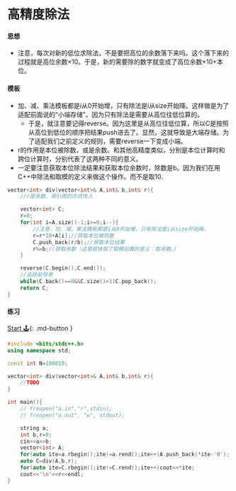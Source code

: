 # 高精度除法

#### 思想

- 注意，每次对新的低位求除法，不是要把高位的余数落下来吗。这个落下来的过程就是高位余数×10。于是，新的需要除的数字就变成了高位余数×10+本位。

#### 模板

- 加、减、乘法模板都是i从0开始增，只有除法是i从size开始降。这样做是为了适配前面说的“小端存储”。因为只有除法是需要从高位往低位算的。
	- 于是，就注意要记得reverse。因为这里是从高位往低位算，所以C是按照从高位到低位的顺序把结果push进去了。显然，这就导致是大端存储。为了适配我们之前定义的规则，需要reverse一下变成小端。
- r的作用是本位被除数，或是余数。和其他高精度类似，分别是本位计算时和跨位计算时，分别代表了这两种不同的意义。
- 一定要注意获取本位除法结果和获取本位余数时，除数是b。因为我们在用C++中除法和取模的定义来做这个操作。而不是取10.

```c++
vector<int> div(vector<int>& A,int& b,int& r){
    //r是余数，用引用的方式传入

    vector<int> C;
    r=0;
    for(int i=A.size()-1;i>=0;i--){
        //注意，加、减、乘法模板都是i从0开始增，只有除法是i从size开始降。
        r=r*10+A[i];//获取本位被除数
        C.push_back(r/b);//获取本位结果
        r%=b;//获取余数（这里就体现了取模运算的意义：取余数。）
    }

    reverse(C.begin(),C.end());
    //去除前导零
    while(C.back()==0&&C.size()>1)C.pop_back();
    return C;
}
```



#### 练习

[Start 🕹](https://www.acwing.com/problem/content/796/){: .md-button }

```c++
#include <bits/stdc++.h>
using namespace std;

const int N=100010;

vector<int> div(vector<int>& A,int& b,int& r){
    //TODO
}

int main(){
    // freopen("a.in","r",stdin);
    // freopen("a.out", "w", stdout);

    string a;
    int b,r=0;
    cin>>a>>b;
    vector<int> A;
    for(auto ite=a.rbegin();ite!=a.rend();ite++)A.push_back(*ite-'0');
    auto C=div(A,b,r);
    for(auto ite=C.rbegin();ite!=C.rend();ite++)cout<<*ite;
    cout<<'\n'<<r<<endl;
}

```

